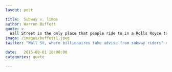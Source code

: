 ```yaml
---
layout: post

title:  Subway v. limos
author: Warren Buffett
quote: >
  Wall Street is the only place that people ride to in a Rolls Royce to get advice from those who take the subway.
image: /images/buffett1.jpeg
twitter: "Wall St, where billionaires take advise from subway riders" #quote W.Buffett

date:   2015-09-01 10:00:00
categories: quote

---
```


